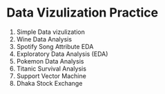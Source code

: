 # Data Vizulization Practice

1. Simple Data vizulization
2. Wine Data Analysis
3. Spotify Song Attribute EDA	
4. Exploratory Data Analysis (EDA)	
5. Pokemon Data Analysis	
6. Titanic Survival Analysis	
7. Support Vector Machine
8. Dhaka Stock Exchange
 
